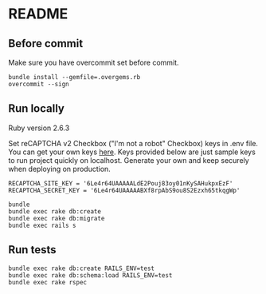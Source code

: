 # README

## Before commit

Make sure you have overcommit set before commit.

```
bundle install --gemfile=.overgems.rb
overcommit --sign
```

## Run locally

Ruby version 2.6.3

Set reCAPTCHA v2 Checkbox ("I'm not a robot" Checkbox) keys in .env file.
You can get your own keys [here](https://www.google.com/recaptcha).
Keys provided below are just sample keys to run project quickly on localhost. Generate your own and keep securely when deploying on production.

```
RECAPTCHA_SITE_KEY = '6Le4r64UAAAAALdE2Pouj83oy01nKySAHukpxEzF'
RECAPTCHA_SECRET_KEY = '6Le4r64UAAAAABXf8rpAbS9ou8S2Ezxh65tkqgWp'
```

```shell
bundle
bundle exec rake db:create
bundle exec rake db:migrate
bundle exec rails s
```

## Run tests

```shell
bundle exec rake db:create RAILS_ENV=test
bundle exec rake db:schema:load RAILS_ENV=test
bundle exec rake rspec
```

